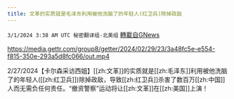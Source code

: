 ```yaml
---
title: 文革的实质就是毛泽东利用被他洗脑了的年轻人(红卫兵)除掉政敌
---
```

`3/1/2024 3:38 AM UTC 秘密翻译组-北美组` [轉載自GNews](https://gnews.org/articles/2354992)


https://media.gettr.com/group8/getter/2024/02/29/23/3a48fc5e-e554-f815-350e-293a5d8fc066/out.mp4


2/27/2024【卡尔森采访西姐】[[zh:文革]]的实质就是[[zh:毛泽东]]利用被他洗脑了的年轻人([[zh:红卫兵]])除掉政敌，导致[[zh:红卫兵]]杀害了数百万[[zh:中国]]人而无需负任何责任。“撤资警察”运动将让[[zh:文革]]在[[zh:美国]]上演！
